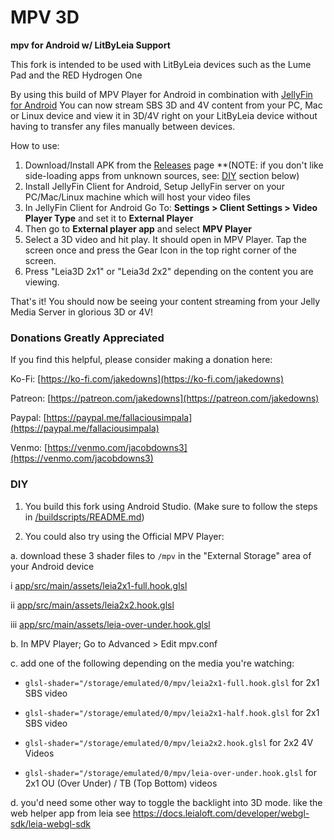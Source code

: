 # MPV 3D
**mpv for Android w/ LitByLeia Support**

This fork is intended to be used with LitByLeia devices such as the Lume Pad and the RED Hydrogen One

By using this build of MPV Player for Android in combination with [JellyFin for Android](https://github.com/jellyfin/jellyfin-android) You can now stream SBS 3D and 4V content from your PC, Mac or Linux device and view it in 3D/4V right on your LitByLeia device without having to transfer any files manually between devices.

How to use:
1. Download/Install APK from the [Releases](https://github.com/jakedowns/mpv-android/releases) page **(NOTE: if you don't like side-loading apps from unknown sources, see: [DIY](#DIY) section below)
2. Install JellyFin Client for Android, Setup JellyFin server on your PC/Mac/Linux machine which will host your video files
3. In JellyFin Client for Android Go To: **Settings > Client Settings > Video Player Type** and set it to **External Player**
4. Then go to **External player app** and select **MPV Player**
5. Select a 3D video and hit play. It should open in MPV Player. Tap the screen once and press the Gear Icon in the top right corner of the screen.
6. Press "Leia3D 2x1" or "Leia3d 2x2" depending on the content you are viewing.

That's it! You should now be seeing your content streaming from your Jelly Media Server in glorious 3D or 4V!

### Donations Greatly Appreciated

If you find this helpful, please consider making a donation here:

Ko-Fi: [https://ko-fi.com/jakedowns](https://ko-fi.com/jakedowns)

Patreon: [https://patreon.com/jakedowns](https://patreon.com/jakedowns)

Paypal: [https://paypal.me/fallaciousimpala](https://paypal.me/fallaciousimpala)

Venmo: [https://venmo.com/jacobdowns3](https://venmo.com/jacobdowns3)

### DIY

1. You build this fork using Android Studio. (Make sure to follow the steps in [/buildscripts/README.md](/buildscripts/README.md))

2. You could also try using the Official MPV Player:

  a. download these 3 shader files to `/mpv` in the "External Storage" area of your Android device
    
   i [app/src/main/assets/leia2x1-full.hook.glsl](app/src/main/assets/leia2x1-full.hook.glsl) 
    
   ii [app/src/main/assets/leia2x2.hook.glsl](app/src/main/assets/leia2x2.hook.glsl) 
    
   iii [app/src/main/assets/leia-over-under.hook.glsl](app/src/main/assets/leia-over-under.hook.glsl) 
    
   

  b. In MPV Player; Go to Advanced > Edit mpv.conf

  c. add one of the following depending on the media you're watching:
   
   - `glsl-shader="/storage/emulated/0/mpv/leia2x1-full.hook.glsl` for 2x1 SBS video

   - `glsl-shader="/storage/emulated/0/mpv/leia2x1-half.hook.glsl` for 2x1 SBS video

   - `glsl-shader="/storage/emulated/0/mpv/leia2x2.hook.glsl` for 2x2 4V Videos

   - `glsl-shader="/storage/emulated/0/mpv/leia-over-under.hook.glsl` for 2x1 OU (Over Under) / TB (Top Bottom) videos

  d. you'd need some other way to toggle the backlight into 3D mode. like the web helper app from leia
     see https://docs.leialoft.com/developer/webgl-sdk/leia-webgl-sdk
